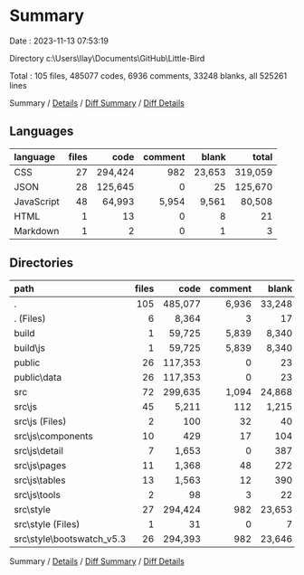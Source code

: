 # Summary

Date : 2023-11-13 07:53:19

Directory c:\\Users\\llay\\Documents\\GitHub\\Little-Bird

Total : 105 files,  485077 codes, 6936 comments, 33248 blanks, all 525261 lines

Summary / [Details](details.md) / [Diff Summary](diff.md) / [Diff Details](diff-details.md)

## Languages
| language | files | code | comment | blank | total |
| :--- | ---: | ---: | ---: | ---: | ---: |
| CSS | 27 | 294,424 | 982 | 23,653 | 319,059 |
| JSON | 28 | 125,645 | 0 | 25 | 125,670 |
| JavaScript | 48 | 64,993 | 5,954 | 9,561 | 80,508 |
| HTML | 1 | 13 | 0 | 8 | 21 |
| Markdown | 1 | 2 | 0 | 1 | 3 |

## Directories
| path | files | code | comment | blank | total |
| :--- | ---: | ---: | ---: | ---: | ---: |
| . | 105 | 485,077 | 6,936 | 33,248 | 525,261 |
| . (Files) | 6 | 8,364 | 3 | 17 | 8,384 |
| build | 1 | 59,725 | 5,839 | 8,340 | 73,904 |
| build\\js | 1 | 59,725 | 5,839 | 8,340 | 73,904 |
| public | 26 | 117,353 | 0 | 23 | 117,376 |
| public\\data | 26 | 117,353 | 0 | 23 | 117,376 |
| src | 72 | 299,635 | 1,094 | 24,868 | 325,597 |
| src\\js | 45 | 5,211 | 112 | 1,215 | 6,538 |
| src\\js (Files) | 2 | 100 | 32 | 40 | 172 |
| src\\js\\components | 10 | 429 | 17 | 104 | 550 |
| src\\js\\detail | 7 | 1,653 | 0 | 387 | 2,040 |
| src\\js\\pages | 11 | 1,368 | 48 | 272 | 1,688 |
| src\\js\\tables | 13 | 1,563 | 12 | 390 | 1,965 |
| src\\js\\tools | 2 | 98 | 3 | 22 | 123 |
| src\\style | 27 | 294,424 | 982 | 23,653 | 319,059 |
| src\\style (Files) | 1 | 31 | 0 | 7 | 38 |
| src\\style\\bootswatch_v5.3 | 26 | 294,393 | 982 | 23,646 | 319,021 |

Summary / [Details](details.md) / [Diff Summary](diff.md) / [Diff Details](diff-details.md)